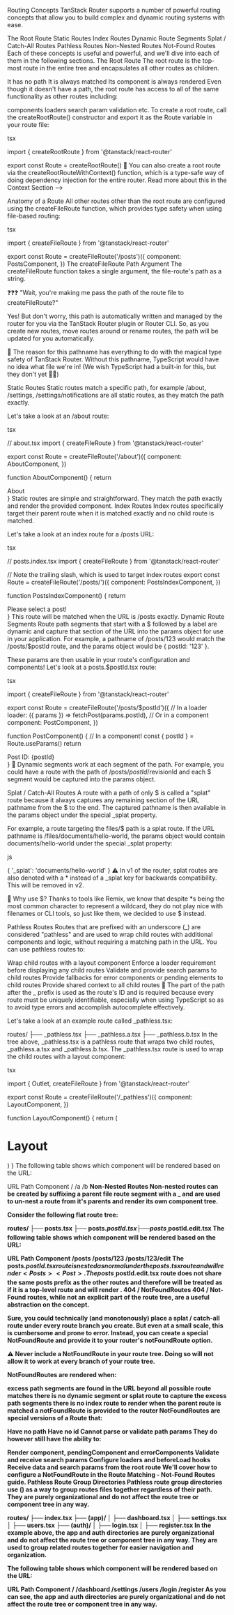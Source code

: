 Routing Concepts
TanStack Router supports a number of powerful routing concepts that allow you to build complex and dynamic routing systems with ease.

The Root Route
Static Routes
Index Routes
Dynamic Route Segments
Splat / Catch-All Routes
Pathless Routes
Non-Nested Routes
Not-Found Routes
Each of these concepts is useful and powerful, and we'll dive into each of them in the following sections.
The Root Route
The root route is the top-most route in the entire tree and encapsulates all other routes as children.

It has no path
It is always matched
Its component is always rendered
Even though it doesn't have a path, the root route has access to all of the same functionality as other routes including:

components
loaders
search param validation
etc.
To create a root route, call the createRootRoute() constructor and export it as the Route variable in your route file:

tsx

import { createRootRoute } from '@tanstack/react-router'

export const Route = createRootRoute()
🧠 You can also create a root route via the createRootRouteWithContext<TContext>() function, which is a type-safe way of doing dependency injection for the entire router. Read more about this in the Context Section -->

Anatomy of a Route
All other routes other than the root route are configured using the createFileRoute function, which provides type safety when using file-based routing:

tsx

import { createFileRoute } from '@tanstack/react-router'

export const Route = createFileRoute('/posts')({
  component: PostsComponent,
})
The createFileRoute Path Argument
The createFileRoute function takes a single argument, the file-route's path as a string.

❓❓❓ "Wait, you're making me pass the path of the route file to createFileRoute?"

Yes! But don't worry, this path is automatically written and managed by the router for you via the TanStack Router plugin or Router CLI. So, as you create new routes, move routes around or rename routes, the path will be updated for you automatically.

🧠 The reason for this pathname has everything to do with the magical type safety of TanStack Router. Without this pathname, TypeScript would have no idea what file we're in! (We wish TypeScript had a built-in for this, but they don't yet 🤷‍♂️)

Static Routes
Static routes match a specific path, for example /about, /settings, /settings/notifications are all static routes, as they match the path exactly.

Let's take a look at an /about route:

tsx

// about.tsx
import { createFileRoute } from '@tanstack/react-router'

export const Route = createFileRoute('/about')({
  component: AboutComponent,
})

function AboutComponent() {
  return <div>About</div>
}
Static routes are simple and straightforward. They match the path exactly and render the provided component.
Index Routes
Index routes specifically target their parent route when it is matched exactly and no child route is matched.

Let's take a look at an index route for a /posts URL:

tsx

// posts.index.tsx
import { createFileRoute } from '@tanstack/react-router'

// Note the trailing slash, which is used to target index routes
export const Route = createFileRoute('/posts/')({
  component: PostsIndexComponent,
})

function PostsIndexComponent() {
  return <div>Please select a post!</div>
}
This route will be matched when the URL is /posts exactly.
Dynamic Route Segments
Route path segments that start with a $ followed by a label are dynamic and capture that section of the URL into the params object for use in your application. For example, a pathname of /posts/123 would match the /posts/$postId route, and the params object would be { postId: '123' }.

These params are then usable in your route's configuration and components! Let's look at a posts.$postId.tsx route:

tsx

import { createFileRoute } from '@tanstack/react-router'

export const Route = createFileRoute('/posts/$postId')({
  // In a loader
  loader: ({ params }) => fetchPost(params.postId),
  // Or in a component
  component: PostComponent,
})

function PostComponent() {
  // In a component!
  const { postId } = Route.useParams()
  return <div>Post ID: {postId}</div>
}
🧠 Dynamic segments work at each segment of the path. For example, you could have a route with the path of /posts/$postId/$revisionId and each $ segment would be captured into the params object.

Splat / Catch-All Routes
A route with a path of only $ is called a "splat" route because it always captures any remaining section of the URL pathname from the $ to the end. The captured pathname is then available in the params object under the special _splat property.

For example, a route targeting the files/$ path is a splat route. If the URL pathname is /files/documents/hello-world, the params object would contain documents/hello-world under the special _splat property:

js

{
  '_splat': 'documents/hello-world'
}
⚠️ In v1 of the router, splat routes are also denoted with a * instead of a _splat key for backwards compatibility. This will be removed in v2.

🧠 Why use $? Thanks to tools like Remix, we know that despite *s being the most common character to represent a wildcard, they do not play nice with filenames or CLI tools, so just like them, we decided to use $ instead.

Pathless Routes
Routes that are prefixed with an underscore (_) are considered "pathless" and are used to wrap child routes with additional components and logic, without requiring a matching path in the URL. You can use pathless routes to:

Wrap child routes with a layout component
Enforce a loader requirement before displaying any child routes
Validate and provide search params to child routes
Provide fallbacks for error components or pending elements to child routes
Provide shared context to all child routes
🧠 The part of the path after the _ prefix is used as the route's ID and is required because every route must be uniquely identifiable, especially when using TypeScript so as to avoid type errors and accomplish autocomplete effectively.

Let's take a look at an example route called _pathless.tsx:


routes/
├── _pathless.tsx
├── _pathless.a.tsx
├── _pathless.b.tsx
In the tree above, _pathless.tsx is a pathless route that wraps two child routes, _pathless.a.tsx and _pathless.b.tsx. The _pathless.tsx route is used to wrap the child routes with a layout component:

tsx

import { Outlet, createFileRoute } from '@tanstack/react-router'

export const Route = createFileRoute('/_pathless')({
  component: LayoutComponent,
})

function LayoutComponent() {
  return (
    <div>
      <h1>Layout</h1>
      <Outlet />
    </div>
  )
}
The following table shows which component will be rendered based on the URL:

URL Path	Component
/	<Index>
/a	<Layout><A>
/b	<Layout><B>
Non-Nested Routes
Non-nested routes can be created by suffixing a parent file route segment with a _ and are used to un-nest a route from it's parents and render its own component tree.

Consider the following flat route tree:


routes/
├── posts.tsx
├── posts.$postId.tsx
├── posts_.$postId.edit.tsx
The following table shows which component will be rendered based on the URL:

URL Path	Component
/posts	<Posts>
/posts/123	<Posts><Post postId="123">
/posts/123/edit	<PostEditor postId="123">
The posts.$postId.tsx route is nested as normal under the posts.tsx route and will render <Posts><Post>.
The posts_.$postId.edit.tsx route does not share the same posts prefix as the other routes and therefore will be treated as if it is a top-level route and will render <PostEditor>.
404 / NotFoundRoutes
404 / Not-Found routes, while not an explicit part of the route tree, are a useful abstraction on the concept.

Sure, you could technically (and monotonously) place a splat / catch-all route under every route branch you create. But even at a small scale, this is cumbersome and prone to error. Instead, you can create a special NotFoundRoute and provide it to your router's notFoundRoute option.

⚠️ Never include a NotFoundRoute in your route tree. Doing so will not allow it to work at every branch of your route tree.

NotFoundRoutes are rendered when:

excess path segments are found in the URL beyond all possible route matches
there is no dynamic segment or splat route to capture the excess path segments
there is no index route to render when the parent route is matched
a notFoundRoute is provided to the router
NotFoundRoutes are special versions of a Route that:

Have no path
Have no id
Cannot parse or validate path params
They do however still have the ability to:

Render component, pendingComponent and errorComponents
Validate and receive search params
Configure loaders and beforeLoad hooks
Receive data and search params from the root route
We'll cover how to configure a NotFoundRoute in the Route Matching - Not-Found Routes guide.
Pathless Route Group Directories
Pathless route group directories use () as a way to group routes files together regardless of their path. They are purely organizational and do not affect the route tree or component tree in any way.


routes/
├── index.tsx
├── (app)/
│   ├── dashboard.tsx
│   ├── settings.tsx
│   ├── users.tsx
├── (auth)/
│   ├── login.tsx
│   ├── register.tsx
In the example above, the app and auth directories are purely organizational and do not affect the route tree or component tree in any way. They are used to group related routes together for easier navigation and organization.

The following table shows which component will be rendered based on the URL:

URL Path	Component
/	<Index>
/dashboard	<Dashboard>
/settings	<Settings>
/users	<Users>
/login	<Login>
/register	<Register>
As you can see, the app and auth directories are purely organizational and do not affect the route tree or component tree in any way.